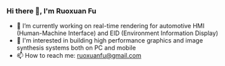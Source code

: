### Hi there 👋, I'm Ruoxuan Fu

- 🔭 I’m currently working on real-time rendering for automotive HMI (Human-Machine Interface) and EID (Environment Information Display)
- 🌟 I'm interested in building high performance graphics and image synthesis systems both on PC and mobile
- 📫 How to reach me: ruoxuanfu@gmail.com


